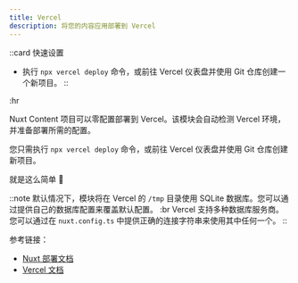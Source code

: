 ```yaml
---
title: Vercel
description: 将您的内容应用部署到 Vercel
---
```


::card
快速设置

- 执行 `npx vercel deploy` 命令，或前往 Vercel 仪表盘并使用 Git 仓库创建一个新项目。
::

:hr

Nuxt Content 项目可以零配置部署到 Vercel。该模块会自动检测 Vercel 环境，并准备部署所需的配置。

您只需执行 `npx vercel deploy` 命令，或前往 Vercel 仪表盘并使用 Git 仓库创建新项目。

就是这么简单 :tada:

::note
默认情况下，模块将在 Vercel 的 `/tmp` 目录使用 SQLite 数据库。您可以通过提供自己的数据库配置来覆盖默认配置。
:br
Vercel 支持多种数据库服务商。您可以通过在 `nuxt.config.ts` 中提供正确的连接字符串来使用其中任何一个。
::

参考链接：

- [Nuxt 部署文档](https://nuxt.com/deploy/vercel)
- [Vercel 文档](https://vercel.com/docs/deployments/deployment-methods)